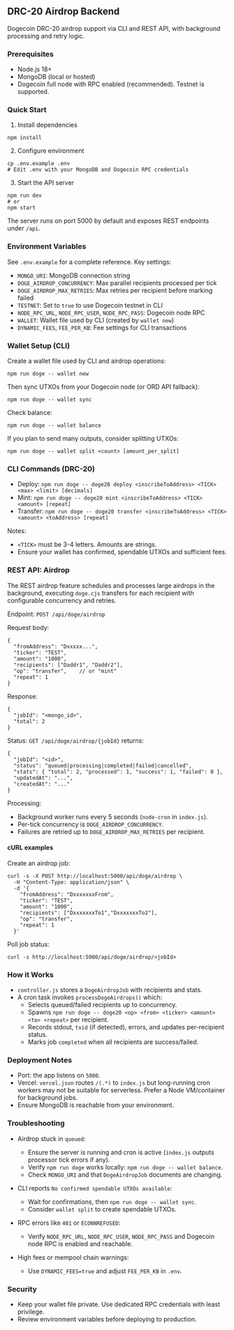 ## DRC-20 Airdrop Backend

Dogecoin DRC-20 airdrop support via CLI and REST API, with background processing and retry logic.

### Prerequisites

- Node.js 18+
- MongoDB (local or hosted)
- Dogecoin full node with RPC enabled (recommended). Testnet is supported.

### Quick Start

1) Install dependencies

```
npm install
```

2) Configure environment

```
cp .env.example .env
# Edit .env with your MongoDB and Dogecoin RPC credentials
```

3) Start the API server

```
npm run dev
# or
npm start
```

The server runs on port 5000 by default and exposes REST endpoints under `/api`.

### Environment Variables

See `.env.example` for a complete reference. Key settings:

- `MONGO_URI`: MongoDB connection string
- `DOGE_AIRDROP_CONCURRENCY`: Max parallel recipients processed per tick
- `DOGE_AIRDROP_MAX_RETRIES`: Max retries per recipient before marking failed
- `TESTNET`: Set to `true` to use Dogecoin testnet in CLI
- `NODE_RPC_URL`, `NODE_RPC_USER`, `NODE_RPC_PASS`: Dogecoin node RPC
- `WALLET`: Wallet file used by CLI (created by `wallet new`)
- `DYNAMIC_FEES`, `FEE_PER_KB`: Fee settings for CLI transactions

### Wallet Setup (CLI)

Create a wallet file used by CLI and airdrop operations:

```
npm run doge -- wallet new
```

Then sync UTXOs from your Dogecoin node (or ORD API fallback):

```
npm run doge -- wallet sync
```

Check balance:

```
npm run doge -- wallet balance
```

If you plan to send many outputs, consider splitting UTXOs:

```
npm run doge -- wallet split <count> [amount_per_split]
```

### CLI Commands (DRC-20)

- Deploy: `npm run doge -- doge20 deploy <inscribeToAddress> <TICK> <max> <limit> [decimals]`
- Mint: `npm run doge -- doge20 mint <inscribeToAddress> <TICK> <amount> [repeat]`
- Transfer: `npm run doge -- doge20 transfer <inscribeToAddress> <TICK> <amount> <toAddress> [repeat]`

Notes:
- `<TICK>` must be 3-4 letters. Amounts are strings.
- Ensure your wallet has confirmed, spendable UTXOs and sufficient fees.

### REST API: Airdrop

The REST airdrop feature schedules and processes large airdrops in the background, executing `doge.cjs` transfers for each recipient with configurable concurrency and retries.

Endpoint: `POST /api/doge/airdrop`

Request body:

```
{
  "fromAddress": "Dxxxxx...",
  "ticker": "TEST",
  "amount": "1000",
  "recipients": ["Daddr1", "Daddr2"],
  "op": "transfer",    // or "mint"
  "repeat": 1
}
```

Response:

```
{
  "jobId": "<mongo_id>",
  "total": 2
}
```

Status: `GET /api/doge/airdrop/{jobId}` returns:

```
{
  "jobId": "<id>",
  "status": "queued|processing|completed|failed|cancelled",
  "stats": { "total": 2, "processed": 1, "success": 1, "failed": 0 },
  "updatedAt": "...",
  "createdAt": "..."
}
```

Processing:
- Background worker runs every 5 seconds (`node-cron` in `index.js`).
- Per-tick concurrency is `DOGE_AIRDROP_CONCURRENCY`.
- Failures are retried up to `DOGE_AIRDROP_MAX_RETRIES` per recipient.

#### cURL examples

Create an airdrop job:

```
curl -s -X POST http://localhost:5000/api/doge/airdrop \
  -H "Content-Type: application/json" \
  -d '{
    "fromAddress": "DxxxxxxxFrom",
    "ticker": "TEST",
    "amount": "1000",
    "recipients": ["DxxxxxxxTo1","DxxxxxxxTo2"],
    "op": "transfer",
    "repeat": 1
  }'
```

Poll job status:

```
curl -s http://localhost:5000/api/doge/airdrop/<jobId>
```

### How it Works

- `controller.js` stores a `DogeAirdropJob` with recipients and stats.
- A cron task invokes `processDogeAirdrops()` which:
  - Selects queued/failed recipients up to concurrency.
  - Spawns `npm run doge -- doge20 <op> <from> <ticker> <amount> <to> <repeat>` per recipient.
  - Records stdout, `txid` (if detected), errors, and updates per-recipient status.
  - Marks job `completed` when all recipients are success/failed.

### Deployment Notes

- Port: the app listens on `5000`.
- Vercel: `vercel.json` routes `/(.*)` to `index.js` but long-running cron workers may not be suitable for serverless. Prefer a Node VM/container for background jobs.
- Ensure MongoDB is reachable from your environment.

### Troubleshooting

- Airdrop stuck in `queued`:
  - Ensure the server is running and cron is active (`index.js` outputs processor tick errors if any).
  - Verify `npm run doge` works locally: `npm run doge -- wallet balance`.
  - Check `MONGO_URI` and that `DogeAirdropJob` documents are changing.

- CLI reports `No confirmed spendable UTXOs available`:
  - Wait for confirmations, then `npm run doge -- wallet sync`.
  - Consider `wallet split` to create spendable UTXOs.

- RPC errors like `401` or `ECONNREFUSED`:
  - Verify `NODE_RPC_URL`, `NODE_RPC_USER`, `NODE_RPC_PASS` and Dogecoin node RPC is enabled and reachable.

- High fees or mempool chain warnings:
  - Use `DYNAMIC_FEES=true` and adjust `FEE_PER_KB` in `.env`.

### Security

- Keep your wallet file private. Use dedicated RPC credentials with least privilege.
- Review environment variables before deploying to production.